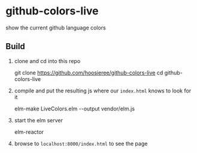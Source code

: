 # github-colors-live
show the current github language colors

Build
-----

1. clone and cd into this repo

    git clone https://github.com/hoosieree/github-colors-live
    cd github-colors-live

2. compile and put the resulting js where our `index.html` knows to look for it

    elm-make LiveColors.elm --output vendor/elm.js

3. start the elm server

    elm-reactor

4. browse to `localhost:8000/index.html` to see the page
